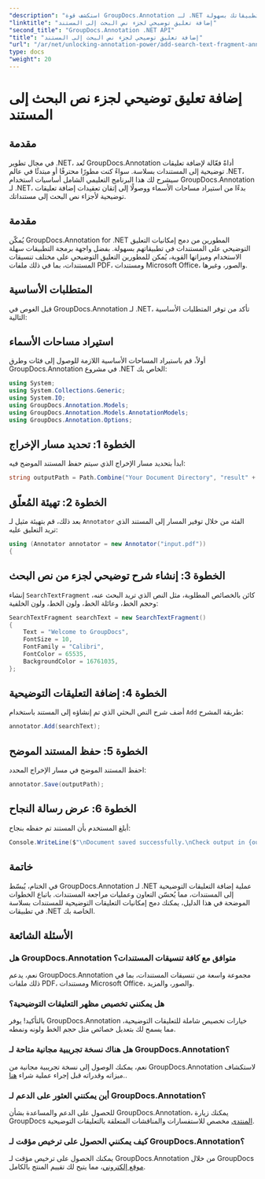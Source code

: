 ```yaml
---
"description": "استكشف قوة GroupDocs.Annotation لـ .NET وأضف إمكانيات التعليق التوضيحي على المستندات إلى تطبيقاتك بسهولة."
"linktitle": "إضافة تعليق توضيحي لجزء نص البحث إلى المستند"
"second_title": "GroupDocs.Annotation .NET API"
"title": "إضافة تعليق توضيحي لجزء نص البحث إلى المستند"
"url": "/ar/net/unlocking-annotation-power/add-search-text-fragment-annotation/"
type: docs
"weight": 20
---
```


# إضافة تعليق توضيحي لجزء نص البحث إلى المستند

## مقدمة
في مجال تطوير .NET، تُعد GroupDocs.Annotation أداةً فعّالة لإضافة تعليقات توضيحية إلى المستندات بسلاسة. سواءً كنت مطورًا محترفًا أو مبتدئًا في عالم .NET، سيشرح لك هذا البرنامج التعليمي الشامل أساسيات استخدام GroupDocs.Annotation لـ .NET، بدءًا من استيراد مساحات الأسماء ووصولًا إلى إتقان تعقيدات إضافة تعليقات توضيحية لأجزاء نص البحث إلى مستنداتك.
## مقدمة
يُمكّن GroupDocs.Annotation for .NET المطورين من دمج إمكانيات التعليق التوضيحي على المستندات في تطبيقاتهم بسهولة. بفضل واجهة برمجة التطبيقات سهلة الاستخدام وميزاتها القوية، يُمكن للمطورين التعليق التوضيحي على مختلف تنسيقات المستندات، بما في ذلك ملفات PDF، ومستندات Microsoft Office، والصور، وغيرها.
## المتطلبات الأساسية
قبل الغوص في GroupDocs.Annotation لـ .NET، تأكد من توفر المتطلبات الأساسية التالية:

## استيراد مساحات الأسماء
أولاً، قم باستيراد المساحات الأساسية اللازمة للوصول إلى فئات وطرق GroupDocs.Annotation في مشروع .NET الخاص بك:
```csharp
using System;
using System.Collections.Generic;
using System.IO;
using GroupDocs.Annotation.Models;
using GroupDocs.Annotation.Models.AnnotationModels;
using GroupDocs.Annotation.Options;
```
## الخطوة 1: تحديد مسار الإخراج
ابدأ بتحديد مسار الإخراج الذي سيتم حفظ المستند الموضح فيه:
```csharp
string outputPath = Path.Combine("Your Document Directory", "result" + Path.GetExtension("input.pdf"));
```
## الخطوة 2: تهيئة المُعلّق
بعد ذلك، قم بتهيئة مثيل لـ `Annotator` الفئة من خلال توفير المسار إلى المستند الذي تريد التعليق عليه:
```csharp
using (Annotator annotator = new Annotator("input.pdf"))
{
```
## الخطوة 3: إنشاء شرح توضيحي لجزء من نص البحث
إنشاء `SearchTextFragment` كائن بالخصائص المطلوبة، مثل النص الذي تريد البحث عنه، وحجم الخط، وعائلة الخط، ولون الخط، ولون الخلفية:
```csharp
SearchTextFragment searchText = new SearchTextFragment()
{
    Text = "Welcome to GroupDocs",
    FontSize = 10,
    FontFamily = "Calibri",
    FontColor = 65535,
    BackgroundColor = 16761035,
};
```
## الخطوة 4: إضافة التعليقات التوضيحية
أضف شرح النص البحثي الذي تم إنشاؤه إلى المستند باستخدام `Add` طريقة المشرح:
```csharp
annotator.Add(searchText);
```
## الخطوة 5: حفظ المستند الموضح
احفظ المستند الموضح في مسار الإخراج المحدد:
```csharp
annotator.Save(outputPath);
```
## الخطوة 6: عرض رسالة النجاح
أبلغ المستخدم بأن المستند تم حفظه بنجاح:
```csharp
Console.WriteLine($"\nDocument saved successfully.\nCheck output in {outputPath}.");
```

## خاتمة
في الختام، يُبسّط GroupDocs.Annotation لـ .NET عملية إضافة التعليقات التوضيحية إلى المستندات، مما يُحسّن التعاون وعمليات مراجعة المستندات. باتباع الخطوات الموضحة في هذا الدليل، يمكنك دمج إمكانيات التعليقات التوضيحية للمستندات بسلاسة في تطبيقات .NET الخاصة بك.
## الأسئلة الشائعة
### هل GroupDocs.Annotation متوافق مع كافة تنسيقات المستندات؟
نعم، يدعم GroupDocs.Annotation مجموعة واسعة من تنسيقات المستندات، بما في ذلك ملفات PDF، ومستندات Microsoft Office، والصور، والمزيد.
### هل يمكنني تخصيص مظهر التعليقات التوضيحية؟
بالتأكيد! يوفر GroupDocs.Annotation خيارات تخصيص شاملة للتعليقات التوضيحية، مما يسمح لك بتعديل خصائص مثل حجم الخط ولونه ونمطه.
### هل هناك نسخة تجريبية مجانية متاحة لـ GroupDocs.Annotation؟
نعم، يمكنك الوصول إلى نسخة تجريبية مجانية من GroupDocs.Annotation لاستكشاف ميزاته وقدراته قبل إجراء عملية شراء [هنا](https://releases.groupdocs.com/)..
### أين يمكنني العثور على الدعم لـ GroupDocs.Annotation؟
للحصول على الدعم والمساعدة بشأن GroupDocs.Annotation، يمكنك زيارة GroupDocs [المنتدى](https://forum.groupdocs.com/c/annotation/10) مخصص للاستفسارات والمناقشات المتعلقة بالتعليقات التوضيحية.
### كيف يمكنني الحصول على ترخيص مؤقت لـ GroupDocs.Annotation؟
يمكنك الحصول على ترخيص مؤقت لـ GroupDocs.Annotation من خلال GroupDocs [موقع إلكتروني](https://purchase.groupdocs.com/temporary-license/)، مما يتيح لك تقييم المنتج بالكامل.